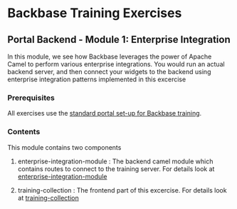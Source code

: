 # Backbase Training Exercises

## Portal Backend - Module 1: Enterprise Integration

In this module, we see how Backbase leverages the power of Apache Camel to perform various enterprise integrations. 
You would run an actual backend server, and then connect your widgets to the backend using enterprise integration patterns implemented in this excercise

### Prerequisites

All exercises use the [standard portal set-up for Backbase training](https://my.backbase.com/resources/how-to-guides/getting-your-first-launchpad-based-portal-set-up/).

### Contents

This module contains two components 

1. enterprise-integration-module : The backend camel module which contains routes to connect to the training server.
For details look at 
[enterprise-integration-module](enterprise-integration-module)

2. training-collection : The frontend part of this excercise. For details look at 
[training-collection](training-collection)
